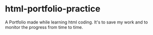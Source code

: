 # html-portfolio-practice
A Portfolio made while learning html coding. It's to save my work and to monitor the progress from time to time.
